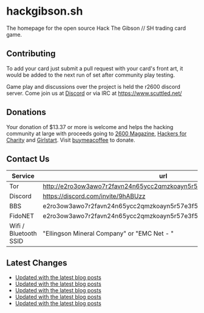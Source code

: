 # hackgibson.sh
The homepage for the open source Hack The Gibson // SH trading card game.


## Contributing

To add your card just submit a pull request with your card's front art, it would be added to the next run of set after community play testing.

Game play and discussions over the project is held the r2600 discord server. Come join us at [Discord](https://discord.com/invite/9hABUzz) or via IRC at https://www.scuttled.net/


## Donations

Your donation of $13.37 or more is welcome and helps the hacking community at large with proceeds going to [2600 Magazine](https://2600.com/), [Hackers for Charity](https://hackersforcharity.org) and [Girlstart](https://girlstart.org).  Visit [buymeacoffee](https://www.buymeacoffee.com/hackgibson.sh) to donate.


## Contact Us

Service | url
-|-
Tor | http://e2ro3ow3awo7r2favn24n65ycc2qmzkoayn5r57e3f56nvjwdcgg32ad.onion
Discord | https://discord.com/invite/9hABUzz
BBS | e2ro3ow3awo7r2favn24n65ycc2qmzkoayn5r57e3f56nvjwdcgg32ad.onion:23
FidoNET | e2ro3ow3awo7r2favn24n65ycc2qmzkoayn5r57e3f56nvjwdcgg32ad.onion:24554
Wifi / Bluetooth SSID | "Ellingson Mineral Company" or "EMC Net - <fidonet address>"

## Latest Changes
<!-- BLOG-POST-LIST:START -->
- [Updated with the latest blog posts](https://github.com/DFW2600/hackgibson.sh/commit/6af20ed4bcca04bd22b6c6db76ef75aeb17c70ad)
- [Updated with the latest blog posts](https://github.com/DFW2600/hackgibson.sh/commit/09bed9368f59a4b48c80052df6e3a98b6b67022a)
- [Updated with the latest blog posts](https://github.com/DFW2600/hackgibson.sh/commit/5ca23ed3cf05b145418e89d3b5fc9236d6e1e1c0)
- [Updated with the latest blog posts](https://github.com/DFW2600/hackgibson.sh/commit/4da55b650be5fce759ce0608487a073bc032d59b)
- [Updated with the latest blog posts](https://github.com/DFW2600/hackgibson.sh/commit/0b5097693df220d041305c0a4bb64d7f14b5adb7)
<!-- BLOG-POST-LIST:END -->
